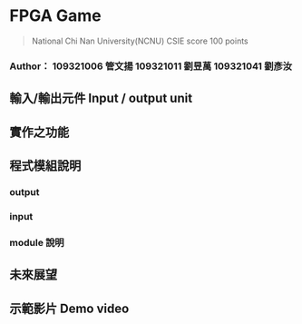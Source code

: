 # FPGA Game
> National Chi Nan University(NCNU) CSIE
> score 100 points
### Author： 109321006 管文揚 109321011 劉昱萬 109321041 劉彥汝

## 輸入/輸出元件 Input / output unit

## 實作之功能

## 程式模組說明
### output

### input

### module 說明

## 未來展望

## 示範影片 Demo video
